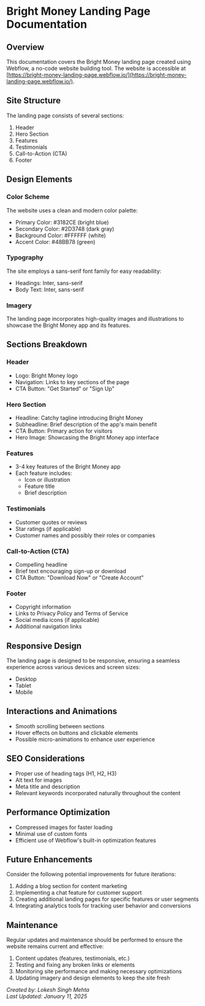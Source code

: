 # Bright Money Landing Page Documentation

## Overview

This documentation covers the Bright Money landing page created using Webflow, a no-code website building tool. The website is accessible at [https://bright-money-landing-page.webflow.io/](https://bright-money-landing-page.webflow.io/).

## Site Structure

The landing page consists of several sections:

1. Header
2. Hero Section
3. Features
4. Testimonials
5. Call-to-Action (CTA)
6. Footer

## Design Elements

### Color Scheme

The website uses a clean and modern color palette:

- Primary Color: #3182CE (bright blue)
- Secondary Color: #2D3748 (dark gray)
- Background Color: #FFFFFF (white)
- Accent Color: #48BB78 (green)

### Typography

The site employs a sans-serif font family for easy readability:

- Headings: Inter, sans-serif
- Body Text: Inter, sans-serif

### Imagery

The landing page incorporates high-quality images and illustrations to showcase the Bright Money app and its features.

## Sections Breakdown

### Header

- Logo: Bright Money logo
- Navigation: Links to key sections of the page
- CTA Button: "Get Started" or "Sign Up"

### Hero Section

- Headline: Catchy tagline introducing Bright Money
- Subheadline: Brief description of the app's main benefit
- CTA Button: Primary action for visitors
- Hero Image: Showcasing the Bright Money app interface

### Features

- 3-4 key features of the Bright Money app
- Each feature includes:
  - Icon or illustration
  - Feature title
  - Brief description

### Testimonials

- Customer quotes or reviews
- Star ratings (if applicable)
- Customer names and possibly their roles or companies

### Call-to-Action (CTA)

- Compelling headline
- Brief text encouraging sign-up or download
- CTA Button: "Download Now" or "Create Account"

### Footer

- Copyright information
- Links to Privacy Policy and Terms of Service
- Social media icons (if applicable)
- Additional navigation links

## Responsive Design

The landing page is designed to be responsive, ensuring a seamless experience across various devices and screen sizes:

- Desktop
- Tablet
- Mobile

## Interactions and Animations

- Smooth scrolling between sections
- Hover effects on buttons and clickable elements
- Possible micro-animations to enhance user experience

## SEO Considerations

- Proper use of heading tags (H1, H2, H3)
- Alt text for images
- Meta title and description
- Relevant keywords incorporated naturally throughout the content

## Performance Optimization

- Compressed images for faster loading
- Minimal use of custom fonts
- Efficient use of Webflow's built-in optimization features

## Future Enhancements

Consider the following potential improvements for future iterations:

1. Adding a blog section for content marketing
2. Implementing a chat feature for customer support
3. Creating additional landing pages for specific features or user segments
4. Integrating analytics tools for tracking user behavior and conversions

## Maintenance

Regular updates and maintenance should be performed to ensure the website remains current and effective:

1. Content updates (features, testimonials, etc.)
2. Testing and fixing any broken links or elements
3. Monitoring site performance and making necessary optimizations
4. Updating imagery and design elements to keep the site fresh

*Created by: Lokesh Singh Mehta*  
*Last Updated: January 11, 2025*